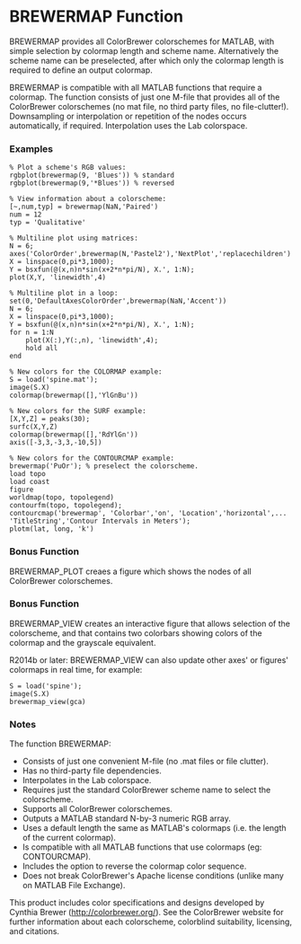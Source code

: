 BREWERMAP Function
==================

BREWERMAP provides all ColorBrewer colorschemes for MATLAB, with simple selection by colormap length and scheme name. Alternatively the scheme name can be preselected, after which only the colormap length is required to define an output colormap.

BREWERMAP is compatible with all MATLAB functions that require a colormap. The function consists of just one M-file that provides all of the ColorBrewer colorschemes (no mat file, no third party files, no file-clutter!). Downsampling or interpolation or repetition of the nodes occurs automatically, if required. Interpolation uses the Lab colorspace.

### Examples ###

    % Plot a scheme's RGB values:
    rgbplot(brewermap(9, 'Blues')) % standard
    rgbplot(brewermap(9,'*Blues')) % reversed
    
    % View information about a colorscheme:
    [~,num,typ] = brewermap(NaN,'Paired')
    num = 12
    typ = 'Qualitative'
    
    % Multiline plot using matrices:
    N = 6;
    axes('ColorOrder',brewermap(N,'Pastel2'),'NextPlot','replacechildren')
    X = linspace(0,pi*3,1000);
    Y = bsxfun(@(x,n)n*sin(x+2*n*pi/N), X.', 1:N);
    plot(X,Y, 'linewidth',4)
    
    % Multiline plot in a loop:
    set(0,'DefaultAxesColorOrder',brewermap(NaN,'Accent'))
    N = 6;
    X = linspace(0,pi*3,1000);
    Y = bsxfun(@(x,n)n*sin(x+2*n*pi/N), X.', 1:N);
    for n = 1:N
        plot(X(:),Y(:,n), 'linewidth',4);
        hold all
    end
    
    % New colors for the COLORMAP example:
    S = load('spine.mat');
    image(S.X)
    colormap(brewermap([],'YlGnBu'))
    
    % New colors for the SURF example:
    [X,Y,Z] = peaks(30);
    surfc(X,Y,Z)
    colormap(brewermap([],'RdYlGn'))
    axis([-3,3,-3,3,-10,5])
    
    % New colors for the CONTOURCMAP example:
    brewermap('PuOr'); % preselect the colorscheme.
    load topo
    load coast
    figure
    worldmap(topo, topolegend)
    contourfm(topo, topolegend);
    contourcmap('brewermap', 'Colorbar','on', 'Location','horizontal',...
    'TitleString','Contour Intervals in Meters');
    plotm(lat, long, 'k')

### Bonus Function ###

BREWERMAP_PLOT creaes a figure which shows the nodes of all ColorBrewer colorschemes.

### Bonus Function ###

BREWERMAP_VIEW creates an interactive figure that allows selection of the colorscheme, and that contains two colorbars showing colors of the colormap and the grayscale equivalent.

R2014b or later: BREWERMAP_VIEW can also update other axes' or figures' colormaps in real time, for example:

    S = load('spine');
    image(S.X)
    brewermap_view(gca)

### Notes ###

The function BREWERMAP:
* Consists of just one convenient M-file (no .mat files or file clutter).
* Has no third-party file dependencies.
* Interpolates in the Lab colorspace.
* Requires just the standard ColorBrewer scheme name to select the colorscheme.
* Supports all ColorBrewer colorschemes.
* Outputs a MATLAB standard N-by-3 numeric RGB array.
* Uses a default length the same as MATLAB's colormaps (i.e. the length of the current colormap).
* Is compatible with all MATLAB functions that use colormaps (eg: CONTOURCMAP).
* Includes the option to reverse the colormap color sequence.
* Does not break ColorBrewer's Apache license conditions (unlike many on MATLAB File Exchange).

This product includes color specifications and designs developed by Cynthia Brewer (http://colorbrewer.org/). See the ColorBrewer website for further information about each colorscheme, colorblind suitability, licensing, and citations.